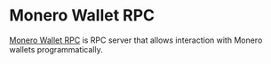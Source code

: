 # Monero Wallet RPC

[Monero Wallet RPC](https://www.getmonero.org/) is RPC server that allows interaction with Monero wallets programmatically.
